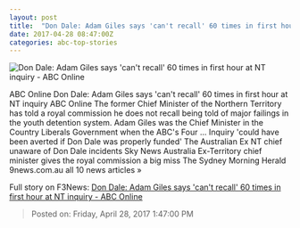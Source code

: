 ```yaml
---
layout: post
title:  "Don Dale: Adam Giles says 'can't recall' 60 times in first hour at NT inquiry - ABC Online"
date: 2017-04-28 08:47:00Z
categories: abc-top-stories
---
```


![Don Dale: Adam Giles says 'can't recall' 60 times in first hour at NT inquiry - ABC Online](http://www.abc.net.au/news/image/8479626-1x1-700x700.jpg)

ABC Online Don Dale: Adam Giles says 'can't recall' 60 times in first hour at NT inquiry ABC Online The former Chief Minister of the Northern Territory has told a royal commission he does not recall being told of major failings in the youth detention system. Adam Giles was the Chief Minister in the Country Liberals Government when the ABC's Four ... Inquiry 'could have been averted if Don Dale was properly funded' The Australian Ex NT chief unaware of Don Dale incidents Sky News Australia Ex-Territory chief minister gives the royal commission a big miss The Sydney Morning Herald 9news.com.au all 10 news articles »


Full story on F3News: [Don Dale: Adam Giles says 'can't recall' 60 times in first hour at NT inquiry - ABC Online](http://www.f3nws.com/n/3eYjnB)

> Posted on: Friday, April 28, 2017 1:47:00 PM
